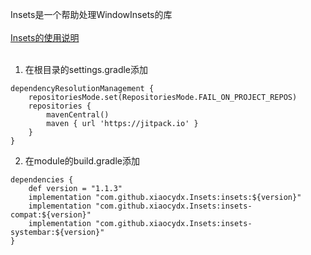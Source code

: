 Insets是一个帮助处理WindowInsets的库
<br><br>
[Insets的使用说明](https://www.yuque.com/u12192380/khwdgb/ua7cgzqu6k384i8s)
<br><br>
1. 在根目录的settings.gradle添加
```
dependencyResolutionManagement {
    repositoriesMode.set(RepositoriesMode.FAIL_ON_PROJECT_REPOS)
    repositories {
        mavenCentral()
        maven { url 'https://jitpack.io' }
    }
}
```

2. 在module的build.gradle添加
```
dependencies {
    def version = "1.1.3"
    implementation "com.github.xiaocydx.Insets:insets:${version}"
    implementation "com.github.xiaocydx.Insets:insets-compat:${version}"
    implementation "com.github.xiaocydx.Insets:insets-systembar:${version}"
}
```
